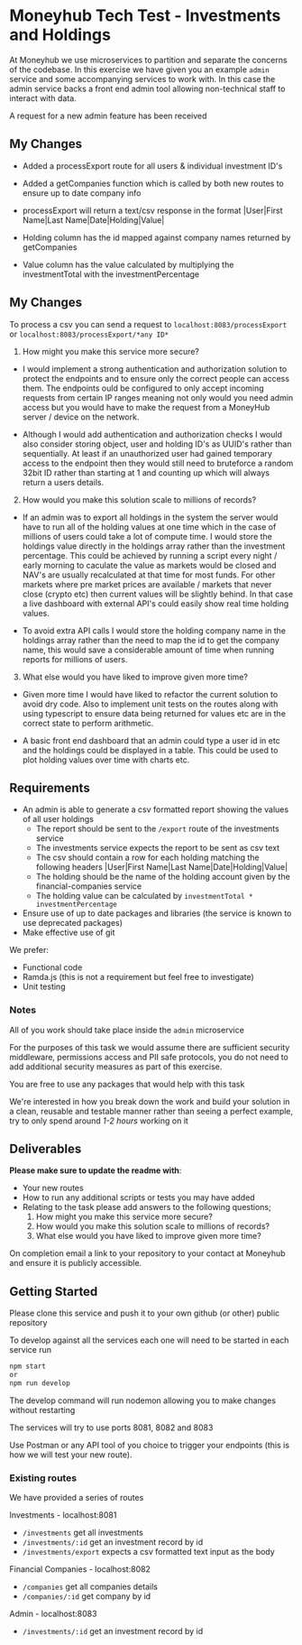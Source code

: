 # Moneyhub Tech Test - Investments and Holdings

At Moneyhub we use microservices to partition and separate the concerns of the codebase. In this exercise we have given you an example `admin` service and some accompanying services to work with. In this case the admin service backs a front end admin tool allowing non-technical staff to interact with data.

A request for a new admin feature has been received

## My Changes

- Added a processExport route for all users & individual investment ID's

- Added a getCompanies function which is called by both new routes to ensure up to date company info

- processExport will return a text/csv response in the format |User|First Name|Last Name|Date|Holding|Value|

- Holding column has the id mapped against company names returned by getCompanies

- Value column has the value calculated by multiplying the investmentTotal with the investmentPercentage

## My Changes

To process a csv you can send a request to `localhost:8083/processExport` or `localhost:8083/processExport/*any ID*`

1. How might you make this service more secure?

- I would implement a strong authentication and authorization solution to protect the endpoints and to ensure only the correct people can access them. The endpoints ould be configured to only accept incoming requests from certain IP ranges meaning not only would you need admin access but you would have to make the request from a MoneyHub server / device on the network.

- Although I would add authentication and authorization checks I would also consider storing object, user and holding ID's as UUID's rather than sequentially. At least if an unauthorized user had gained temporary access to the endpoint then they would still need to bruteforce a random 32bit ID rather than starting at 1 and counting up which will always return a users details.

2. How would you make this solution scale to millions of records?

- If an admin was to export all holdings in the system the server would have to run all of the holding values at one time which in the case of millions of users could take a lot of compute time. I would store the holdings value directly in the holdings array rather than the investment percentage. This could be achieved by running a script every night / early morning to caculate the value as markets would be closed and NAV's are usually recalculated at that time for most funds. For other markets where pre market prices are available / markets that never close (crypto etc) then current values will be slightly behind. In that case a live dashboard with external API's could easily show real time holding values.

- To avoid extra API calls I would store the holding company name in the holdings array rather than the need to map the id to get the company name, this would save a considerable amount of time when running reports for millions of users.

3. What else would you have liked to improve given more time?

- Given more time I would have liked to refactor the current solution to avoid dry code. Also to implement unit tests on the routes along with using typescript to ensure data being returned for values etc are in the correct state to perform arithmetic.

- A basic front end dashboard that an admin could type a user id in etc and the holdings could be displayed in a table. This could be used to plot holding values over time with charts etc.

## Requirements

- An admin is able to generate a csv formatted report showing the values of all user holdings
  - The report should be sent to the `/export` route of the investments service
  - The investments service expects the report to be sent as csv text
  - The csv should contain a row for each holding matching the following headers
    |User|First Name|Last Name|Date|Holding|Value|
  - The holding should be the name of the holding account given by the financial-companies service
  - The holding value can be calculated by `investmentTotal * investmentPercentage`
- Ensure use of up to date packages and libraries (the service is known to use deprecated packages)
- Make effective use of git

We prefer:

- Functional code
- Ramda.js (this is not a requirement but feel free to investigate)
- Unit testing

### Notes

All of you work should take place inside the `admin` microservice

For the purposes of this task we would assume there are sufficient security middleware, permissions access and PII safe protocols, you do not need to add additional security measures as part of this exercise.

You are free to use any packages that would help with this task

We're interested in how you break down the work and build your solution in a clean, reusable and testable manner rather than seeing a perfect example, try to only spend around _1-2 hours_ working on it

## Deliverables

**Please make sure to update the readme with**:

- Your new routes
- How to run any additional scripts or tests you may have added
- Relating to the task please add answers to the following questions;
  1. How might you make this service more secure?
  2. How would you make this solution scale to millions of records?
  3. What else would you have liked to improve given more time?

On completion email a link to your repository to your contact at Moneyhub and ensure it is publicly accessible.

## Getting Started

Please clone this service and push it to your own github (or other) public repository

To develop against all the services each one will need to be started in each service run

```bash
npm start
or
npm run develop
```

The develop command will run nodemon allowing you to make changes without restarting

The services will try to use ports 8081, 8082 and 8083

Use Postman or any API tool of you choice to trigger your endpoints (this is how we will test your new route).

### Existing routes

We have provided a series of routes

Investments - localhost:8081

- `/investments` get all investments
- `/investments/:id` get an investment record by id
- `/investments/export` expects a csv formatted text input as the body

Financial Companies - localhost:8082

- `/companies` get all companies details
- `/companies/:id` get company by id

Admin - localhost:8083

- `/investments/:id` get an investment record by id
